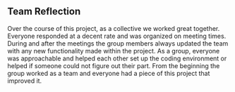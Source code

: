 ## Team Reflection
Over the course of this project, as a collective we worked great together. Everyone responded at a decent rate and was organized on meeting times. During and after the meetings the group members always updated the team with any new functionality made within the project. As a group, everyone was approachable and helped each other set up the coding environment or helped if someone could not figure out their part. From the beginning the group worked as a team and everyone had a piece of this project that improved it. 

